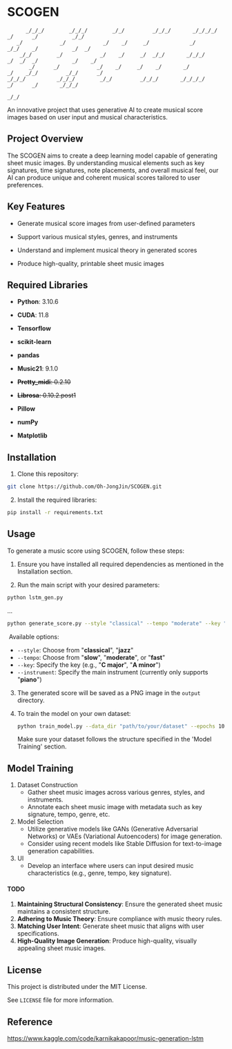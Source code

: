 # SCOGEN
```
      _/_/_/        _/_/_/        _/_/         _/_/_/       _/_/_/_/       _/      _/           _/_/
   _/            _/            _/    _/     _/             _/             _/_/    _/           _/  _/
    _/_/        _/            _/    _/     _/  _/_/       _/_/_/         _/  _/  _/           _/    _/
       _/      _/            _/    _/     _/    _/       _/             _/    _/_/         _/_/      _/
_/_/_/          _/_/_/        _/_/         _/_/_/       _/_/_/_/       _/      _/       _/_/_/
                                                                                        _/_/
```
An innovative project that uses generative AI to create musical score images based on user input and musical characteristics.



## Project Overview

The SCOGEN aims to create a deep learning model capable of generating sheet music images. By understanding musical elements such as key signatures, time signatures, note placements, and overall musical feel, our AI can produce unique and coherent musical scores tailored to user preferences.



## Key Features

- Generate musical score images from user-defined parameters 

- Support various musical styles, genres, and instruments 
- Understand and implement musical theory in generated scores
- Produce high-quality, printable sheet music images



## Required Libraries

- **Python**: 3.10.6
- **CUDA**: 11.8
- **Tensorflow**

- **scikit-learn**

- **pandas**

- **Music21**: 9.1.0
- ~~**Pretty_midi**: 0.2.10~~
- ~~**Librosa**: 0.10.2.post1~~
- **Pillow**
- **numPy**
- **Matplotlib**



## Installation

1. Clone this repository:
   
```bash
git clone https://github.com/Oh-JongJin/SCOGEN.git
```

2. Install the required libraries:

  ```bash
  pip install -r requirements.txt
  ```



## Usage

To generate a music score using SCOGEN, follow these steps: 

1. Ensure you have installed all required dependencies as mentioned in the Installation section. 



2. Run the main script with your desired parameters:

```bash
python lstm_gen.py
```

...



```bash
python generate_score.py --style "classical" --tempo "moderate" --key "C major" --instrument "piano"
```

​	Available options:

- `--style`: Choose from "**classical**", "**jazz**"
- `--tempo`: Choose from "**slow**", "**moderate**", or "**fast**"
- `--key`: Specify the key (e.g., "**C major**", "**A minor**")
- `--instrument`: Specify the main instrument (currently only supports "**piano**")



3. The generated score will be saved as a PNG image in the `output` directory.



5. To train the model on your own dataset:
   ```bash
   python train_model.py --data_dir "path/to/your/dataset" --epochs 100
   ```

   Make sure your dataset follows the structure specified in the 'Model Training' section.



## Model Training

1. Dataset Construction
   - Gather sheet music images across various genres, styles, and instruments.
   - Annotate each sheet music image with metadata such as key signature, tempo, genre, etc.
2. Model Selection
   - Utilize generative models like GANs (Generative Adversarial Networks) or VAEs (Variational Autoencoders) for image generation.
   - Consider using recent models like Stable Diffusion for text-to-image generation capabilities.
3. UI
   - Develop an interface where users can input desired music characteristics (e.g., genre, tempo, key signature).



#### TODO

1. **Maintaining Structural Consistency**: Ensure the generated sheet music maintains a consistent structure.
2. **Adhering to Music Theory**: Ensure compliance with music theory rules.
3. **Matching User Intent**: Generate sheet music that aligns with user specifications.
4. **High-Quality Image Generation**: Produce high-quality, visually appealing sheet music images.



## License

This project is distributed under the MIT License. 

See `LICENSE` file for more information. 



## Reference

https://www.kaggle.com/code/karnikakapoor/music-generation-lstm
